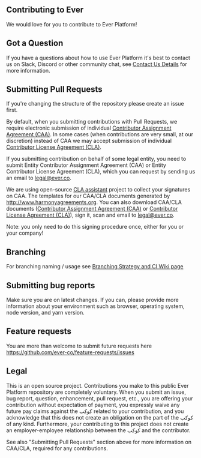 ## Contributing to Ever

We would love for you to contribute to Ever Platform!

## Got a Question

If you have a questions about how to use Ever Platform it's best to contact us on Slack, Discord or other community chat, see [Contact Us Details](https://github.com/ever-co/ever#contact-us) for more information.

## Submitting Pull Requests

If you're changing the structure of the repository please create an issue first.

By default, when you submitting contributions with Pull Requests, we require electronic submission of individual [Contributor Assignment Agreement (CAA)](https://gist.github.com/evereq/95f74ae09510766ffa9379006715ccfd). In some cases (when contributions are very small, at our discretion) instead of CAA we may accept submission of individual [Contributor License Agreement (CLA)](https://gist.github.com/evereq/53ddec283243481344fb61df1706ec40).

If you submitting contribution on behalf of some legal entity, you need to submit Entity Contributor Assignment Agreement (CAA) or Entity Contributor License Agreement (CLA), which you can request by sending us an email to legal@ever.co.

We are using open-source [CLA assistant](https://github.com/cla-assistant/cla-assistant) project to collect your signatures on CAA.
The templates for our CAA/CLA documents generated by http://www.harmonyagreements.org.
You can also download CAA/CLA documents ([Contributor Assignment Agreement (CAA)](https://gist.github.com/evereq/95f74ae09510766ffa9379006715ccfd) or [Contributor License Agreement (CLA)](https://gist.github.com/evereq/53ddec283243481344fb61df1706ec40)), sign it, scan and email to legal@ever.co.

Note: you only need to do this signing procedure once, either for you or your company!

## Branching

For branching naming / usage see [Branching Strategy and CI Wiki page](https://github.com/ever-co/ever/wiki/Branching-strategy-and-CI)

## Submitting bug reports

Make sure you are on latest changes.
If you can, please provide more information about your environment such as browser, operating system, node version, and yarn version.

## Feature requests

You are more than welcome to submit future requests here https://github.com/ever-co/feature-requests/issues

## Legal

This is an open source project.
Contributions you make to this public Ever Platform repository are completely voluntary.
When you submit an issue, bug report, question, enhancement, pull request, etc., you are offering your contribution without expectation of payment, you expressly waive any future pay claims against the كوكب related to your contribution, and you acknowledge that this does not create an obligation on the part of the كوكب of any kind. Furthermore, your contributing to this project does not create an employer-employee relationship between the كوكب and the contributor.

See also "Submitting Pull Requests" section above for more information on CAA/CLA, required for any contributions.
